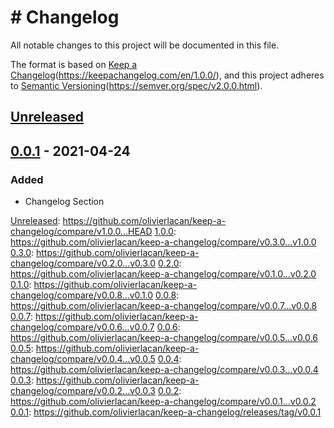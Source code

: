 # \# Changelog
All notable changes to this project will be documented in this file.

The format is based on [Keep a Changelog]()(https://keepachangelog.com/en/1.0.0/),
and this project adheres to [Semantic Versioning]()(https://semver.org/spec/v2.0.0.html).

## [Unreleased]()

## [0.0.1]() - 2021-04-24
### Added
- Changelog Section 

[Unreleased](): https://github.com/olivierlacan/keep-a-changelog/compare/v1.0.0...HEAD
[1.0.0](): https://github.com/olivierlacan/keep-a-changelog/compare/v0.3.0...v1.0.0
[0.3.0](): https://github.com/olivierlacan/keep-a-changelog/compare/v0.2.0...v0.3.0
[0.2.0](): https://github.com/olivierlacan/keep-a-changelog/compare/v0.1.0...v0.2.0
[0.1.0](): https://github.com/olivierlacan/keep-a-changelog/compare/v0.0.8...v0.1.0
[0.0.8](): https://github.com/olivierlacan/keep-a-changelog/compare/v0.0.7...v0.0.8
[0.0.7](): https://github.com/olivierlacan/keep-a-changelog/compare/v0.0.6...v0.0.7
[0.0.6](): https://github.com/olivierlacan/keep-a-changelog/compare/v0.0.5...v0.0.6
[0.0.5](): https://github.com/olivierlacan/keep-a-changelog/compare/v0.0.4...v0.0.5
[0.0.4](): https://github.com/olivierlacan/keep-a-changelog/compare/v0.0.3...v0.0.4
[0.0.3](): https://github.com/olivierlacan/keep-a-changelog/compare/v0.0.2...v0.0.3
[0.0.2](): https://github.com/olivierlacan/keep-a-changelog/compare/v0.0.1...v0.0.2
[0.0.1](): https://github.com/olivierlacan/keep-a-changelog/releases/tag/v0.0.1

